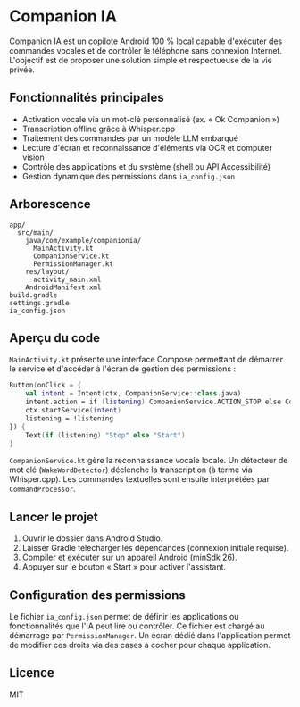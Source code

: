 # Companion IA

Companion IA est un copilote Android 100 % local capable d'exécuter des
commandes vocales et de contrôler le téléphone sans connexion Internet.
L'objectif est de proposer une solution simple et respectueuse de la vie
privée.

## Fonctionnalités principales

- Activation vocale via un mot-clé personnalisé (ex. « Ok Companion »)
- Transcription offline grâce à Whisper.cpp
- Traitement des commandes par un modèle LLM embarqué
- Lecture d'écran et reconnaissance d'éléments via OCR et computer vision
- Contrôle des applications et du système (shell ou API Accessibilité)
- Gestion dynamique des permissions dans `ia_config.json`

## Arborescence

```
app/
  src/main/
    java/com/example/companionia/
      MainActivity.kt
      CompanionService.kt
      PermissionManager.kt
    res/layout/
      activity_main.xml
    AndroidManifest.xml
build.gradle
settings.gradle
ia_config.json
```

## Aperçu du code

`MainActivity.kt` présente une interface Compose permettant de démarrer le service
et d'accéder à l'écran de gestion des permissions :

```kotlin
Button(onClick = {
    val intent = Intent(ctx, CompanionService::class.java)
    intent.action = if (listening) CompanionService.ACTION_STOP else CompanionService.ACTION_START
    ctx.startService(intent)
    listening = !listening
}) {
    Text(if (listening) "Stop" else "Start")
}
```

`CompanionService.kt` gère la reconnaissance vocale locale. Un détecteur de mot
clé (`WakeWordDetector`) déclenche la transcription (à terme via Whisper.cpp).
Les commandes textuelles sont ensuite interprétées par `CommandProcessor`.

## Lancer le projet

1. Ouvrir le dossier dans Android Studio.
2. Laisser Gradle télécharger les dépendances (connexion initiale requise).
3. Compiler et exécuter sur un appareil Android (minSdk 26).
4. Appuyer sur le bouton « Start » pour activer l'assistant.

## Configuration des permissions

Le fichier `ia_config.json` permet de définir les applications ou fonctionnalités
que l'IA peut lire ou contrôler. Ce fichier est chargé au démarrage par
`PermissionManager`.
Un écran dédié dans l'application permet de modifier ces droits via des
cases à cocher pour chaque application.

## Licence

MIT
